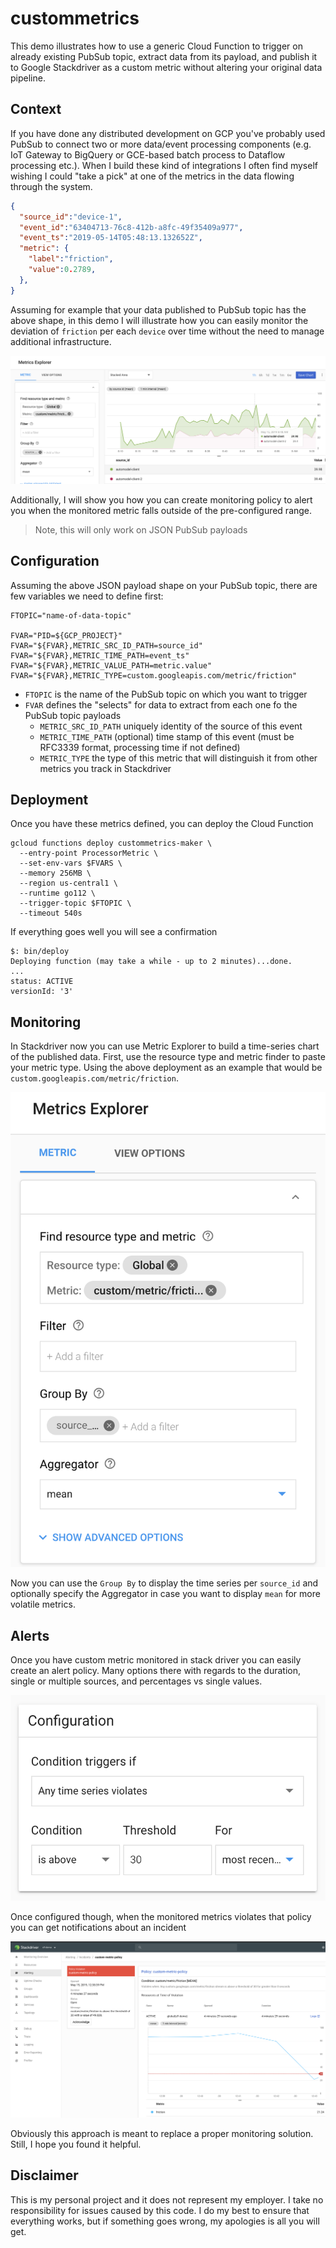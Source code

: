 # custommetrics

This demo illustrates how to use a generic Cloud Function to trigger on already existing PubSub topic, extract data from its payload, and publish it to Google Stackdriver as a custom metric without altering your original data pipeline.

## Context

If you have done any distributed development on GCP you've probably used PubSub to connect two or more data/event processing components (e.g. IoT Gateway to BigQuery or GCE-based batch process to Dataflow processing etc.). When I build these kind of integrations I often find myself wishing I could "take a pick" at one of the metrics in the data flowing through the system.

```json
{
  "source_id":"device-1",
  "event_id":"63404713-76c8-412b-a8fc-49f35409a977",
  "event_ts":"2019-05-14T05:48:13.132652Z",
  "metric": {
    "label":"friction",
    "value":0.2789,
  },
}
```

Assuming for example that your data published to PubSub topic has the above shape, in this demo I will illustrate how you can easily monitor the deviation of `friction` per each `device` over time without the need to manage additional infrastructure.

![Chart](./img/sd.png "Stackdriver Chart")

Additionally, I will show you how you can create monitoring policy to alert you when the monitored metric falls outside of the pre-configured range.

> Note, this will only work on JSON PubSub payloads

## Configuration

Assuming the above JSON payload shape on your PubSub topic, there are few variables we need to define first:

```shell
FTOPIC="name-of-data-topic"

FVAR="PID=${GCP_PROJECT}"
FVAR="${FVAR},METRIC_SRC_ID_PATH=source_id"
FVAR="${FVAR},METRIC_TIME_PATH=event_ts"
FVAR="${FVAR},METRIC_VALUE_PATH=metric.value"
FVAR="${FVAR},METRIC_TYPE=custom.googleapis.com/metric/friction"
```

* `FTOPIC` is the name of the PubSub topic on which you want to trigger
* `FVAR` defines the "selects" for data to extract from each one fo the PubSub topic payloads
  * `METRIC_SRC_ID_PATH` uniquely identity of the source of this event
  * `METRIC_TIME_PATH` (optional) time stamp of this event (must be RFC3339 format, processing time if not defined)
  * `METRIC_TYPE` the type of this metric that will distinguish it from other metrics you track in Stackdriver

## Deployment

Once you have these metrics defined, you can deploy the Cloud Function

```shell
gcloud functions deploy custommetrics-maker \
  --entry-point ProcessorMetric \
  --set-env-vars $FVARS \
  --memory 256MB \
  --region us-central1 \
  --runtime go112 \
  --trigger-topic $FTOPIC \
  --timeout 540s
```

If everything goes well you will see a confirmation

```shell
$: bin/deploy
Deploying function (may take a while - up to 2 minutes)...done.
...
status: ACTIVE
versionId: '3'
```

## Monitoring

In Stackdriver now you can use Metric Explorer to build a time-series chart of the published data. First, use the  resource type and metric finder to paste your metric type. Using the above deployment as an example that would be `custom.googleapis.com/metric/friction`.

![Metric](./img/metric.png "Stackdriver Metric")

Now you can use the `Group By` to display the time series per `source_id` and optionally specify the Aggregator in case you want to display `mean` for more volatile metrics.

## Alerts

Once you have custom metric monitored in stack driver you can easily create an alert policy. Many options there with regards to the duration, single or multiple sources, and percentages vs single values.

![Alert](./img/alert.png "Stackdriver Alert Policy")

Once configured though, when the monitored metrics violates that policy you can get notifications about an incident

![Alert](./img/incident.png "Stackdriver Incident")

Obviously this approach is meant to replace a proper monitoring solution. Still, I hope you found it helpful.

## Disclaimer

This is my personal project and it does not represent my employer. I take no responsibility for issues caused by this code. I do my best to ensure that everything works, but if something goes wrong, my apologies is all you will get.